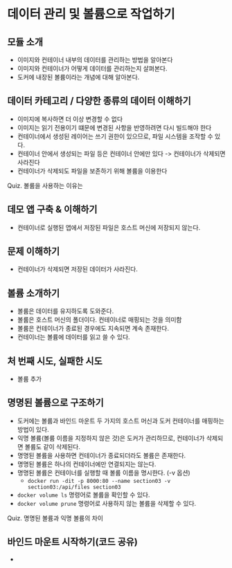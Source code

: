 # 데이터 관리 및 볼륨으로 작업하기

## 모듈 소개

- 이미지와 컨테이너 내부의 데이터를 관리하는 방법을 알아본다
- 이미지와 컨테이너가 어떻게 데이터를 관리하는지 살펴본다.
- 도커에 내장된 볼륨이라는 개념에 대해 알아본다.

## 데이터 카테고리 / 다양한 종류의 데이터 이해하기
- 이미지에 복사하면 더 이상 변경할 수 없다
- 이미지는 읽기 전용이기 떄문에 변경된 사항을 반영하려면 다시 빌드해야 한다
- 컨테이너에서 생성된 레이어는 쓰기 권한이 있으므로, 파일 시스템을 조작할 수 있다.
- 컨테이너 안에서 생성되는 파일 등은 컨테이너 안에만 있다 -> 컨테이너가 삭제되면 사라진다
- 컨테이너가 삭제되도 파일을 보존하기 위해 볼륨을 이용한다

Quiz. 볼륨을 사용하는 이유는

## 데모 앱 구축 & 이해하기
- 컨테이너로 실행된 앱에서 저장된 파일은 호스트 머신에 저장되지 않는다.

## 문제 이해하기
- 컨테이너가 삭제되면 저장된 데이터가 사라진다.

## 볼륨 소개하기

- 볼륨은 데이터를 유지하도록 도와준다.
- 볼륨은 호스트 머신의 폴더이다. 컨테이너로 매핑되는 것을 의미함
- 볼륨은 컨테이너가 종료된 경우에도 지속되면 계속 존재한다.
- 컨테이너는 볼륨에 데이터를 읽고 쓸 수 있다.

## 처 번째 시도, 실패한 시도

- 볼륨 추가 

## 명명된 볼륨으로 구조하기

- 도커에는 볼륨과 바인드 마운트 두 가지의 호스트 머신과 도커 컨테이너를 매핑하는 방법이 있다.
- 익명 볼륨(볼륨 이름을 지정하지 않은 것)은 도커가 관리하므로, 컨테이너가 삭제되면 볼륨도 같이 삭제된다.
- 명명된 볼륨을 사용하면 컨테이너가 종료되더라도 볼륨은 존재한다.
- 명명된 볼륨은 하나의 컨테이너에만 연결되지는 않는다.
- 명명된 볼륨은 컨테이너를 실행할 때 볼륨 이름을 명시한다. (-v 옵션)
  - `docker run -dit -p 8000:80 --name section03 -v section03:/api/files section03`
- `docker volume ls` 명령어로 볼륨을 확인할 수 있다.
- `docker volume prune` 명령어로 사용하지 않는 볼륨을 삭제할 수 있다.

Quiz. 명명된 볼륨과 익명 볼륨의 차이

## 바인드 마운트 시작하기(코드 공유)

-
